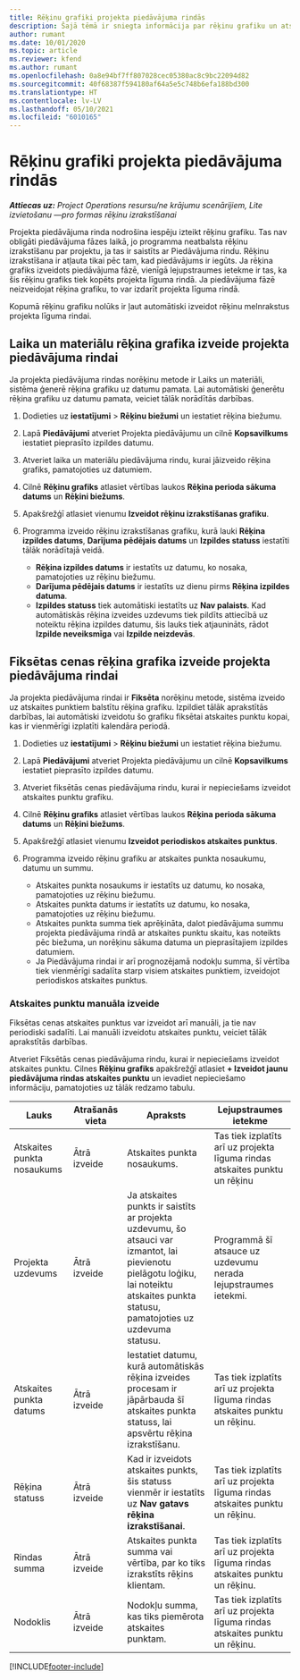 ```yaml
---
title: Rēķinu grafiki projekta piedāvājuma rindās
description: Šajā tēmā ir sniegta informācija par rēķinu grafiku un atskaites punktu izveidi piedāvājuma rindām.
author: rumant
ms.date: 10/01/2020
ms.topic: article
ms.reviewer: kfend
ms.author: rumant
ms.openlocfilehash: 0a8e94bf7ff807028cec05380ac8c9bc22094d82
ms.sourcegitcommit: 40f68387f594180af64a5e5c748b6efa188bd300
ms.translationtype: HT
ms.contentlocale: lv-LV
ms.lasthandoff: 05/10/2021
ms.locfileid: "6010165"
---
```

# <a name="invoice-schedules-on-project-based-quote-lines"></a>Rēķinu grafiki projekta piedāvājuma rindās

_**Attiecas uz:** Project Operations resursu/ne krājumu scenārijiem, Lite izvietošanu —pro formas rēķinu izrakstīšanai_

Projekta piedāvājuma rinda nodrošina iespēju izteikt rēķinu grafiku. Tas nav obligāti piedāvājuma fāzes laikā, jo programma neatbalsta rēķinu izrakstīšanu par projektu, ja tas ir saistīts ar Piedāvājuma rindu. Rēķinu izrakstīšana ir atļauta tikai pēc tam, kad piedāvājums ir iegūts. Ja rēķina grafiks izveidots piedāvājuma fāzē, vienīgā lejupstraumes ietekme ir tas, ka šis rēķinu grafiks tiek kopēts projekta līguma rindā. Ja piedāvājuma fāzē neizveidojat rēķina grafiku, to var izdarīt projekta līguma rindā.

Kopumā rēķinu grafiku nolūks ir ļaut automātiski izveidot rēķinu melnrakstus projekta līguma rindai. 

## <a name="create-a-time-and-material-invoice-schedule-for-a-project-based-quote-line"></a>Laika un materiālu rēķina grafika izveide projekta piedāvājuma rindai

Ja projekta piedāvājuma rindas norēķinu metode ir Laiks un materiāli, sistēma ģenerē rēķina grafiku uz datumu pamata. Lai automātiski ģenerētu rēķina grafiku uz datumu pamata, veiciet tālāk norādītās darbības.

1. Dodieties uz **iestatījumi** > **Rēķinu biežumi** un iestatiet rēķina biežumu.
2. Lapā **Piedāvājumi** atveriet Projekta piedāvājumu un cilnē **Kopsavilkums** iestatiet pieprasīto izpildes datumu.
3. Atveriet laika un materiālu piedāvājuma rindu, kurai jāizveido rēķina grafiks, pamatojoties uz datumiem. 
4. Cilnē **Rēķinu grafiks** atlasiet vērtības laukos **Rēķina perioda sākuma datums** un **Rēķini biežums**. 
5. Apakšrežģī atlasiet vienumu **Izveidot rēķinu izrakstīšanas grafiku**.
6. Programma izveido rēķinu izrakstīšanas grafiku, kurā lauki **Rēķina izpildes datums**, **Darījuma pēdējais datums** un **Izpildes statuss** iestatīti tālāk norādītajā veidā.

    - **Rēķina izpildes datums** ir iestatīts uz datumu, ko nosaka, pamatojoties uz rēķinu biežumu.
    - **Darījuma pēdējais datums** ir iestatīts uz dienu pirms **Rēķina izpildes datuma**.
    - **Izpildes statuss** tiek automātiski iestatīts uz **Nav palaists**. Kad automātiskās rēķina izveides uzdevums tiek pildīts attiecībā uz noteiktu rēķina izpildes datumu, šis lauks tiek atjaunināts, rādot **Izpilde neveiksmīga** vai **Izpilde neizdevās**.

## <a name="create-a-fixed-price-invoice-schedule-for-a-project-based-quote-line"></a>Fiksētas cenas rēķina grafika izveide projekta piedāvājuma rindai

Ja projekta piedāvājuma rindai ir **Fiksēta** norēķinu metode, sistēma izveido uz atskaites punktiem balstītu rēķina grafiku. Izpildiet tālāk aprakstītās darbības, lai automātiski izveidotu šo grafiku fiksētai atskaites punktu kopai, kas ir vienmērīgi izplatīti kalendāra periodā.

1. Dodieties uz **iestatījumi** > **Rēķinu biežumi** un iestatiet rēķina biežumu.
2. Lapā **Piedāvājumi** atveriet Projekta piedāvājumu un cilnē **Kopsavilkums** iestatiet pieprasīto izpildes datumu.
3. Atveriet fiksētās cenas piedāvājuma rindu, kurai ir nepieciešams izveidot atskaites punktu grafiku. 
4. Cilnē **Rēķinu grafiks** atlasiet vērtības laukos **Rēķina perioda sākuma datums** un **Rēķini biežums**. 
5. Apakšrežģī atlasiet vienumu **Izveidot periodiskos atskaites punktus**.
6. Programma izveido rēķinu grafiku ar atskaites punkta nosaukumu, datumu un summu.

    - Atskaites punkta nosaukums ir iestatīts uz datumu, ko nosaka, pamatojoties uz rēķinu biežumu.
    - Atskaites punkta datums ir iestatīts uz datumu, ko nosaka, pamatojoties uz rēķinu biežumu.
    - Atskaites punkta summa tiek aprēķināta, dalot piedāvājuma summu projekta piedāvājuma rindā ar atskaites punktu skaitu, kas noteikts pēc biežuma, un norēķinu sākuma datuma un pieprasītajiem izpildes datumiem.
    - Ja Piedāvājuma rindai ir arī prognozējamā nodokļu summa, šī vērtība tiek vienmērīgi sadalīta starp visiem atskaites punktiem, izveidojot periodiskos atskaites punktus.

### <a name="manually-create-milestones"></a>Atskaites punktu manuāla izveide

Fiksētas cenas atskaites punktus var izveidot arī manuāli, ja tie nav periodiski sadalīti. Lai manuāli izveidotu atskaites punktu, veiciet tālāk aprakstītās darbības.

Atveriet Fiksētās cenas piedāvājuma rindu, kurai ir nepieciešams izveidot atskaites punktu. Cilnes **Rēķinu grafiks** apakšrežģī atlasiet **+ Izveidot jaunu piedāvājuma rindas atskaites punktu** un ievadiet nepieciešamo informāciju, pamatojoties uz tālāk redzamo tabulu.

| **Lauks** | **Atrašanās vieta** | **Apraksts** | **Lejupstraumes ietekme** |
| --- | --- | --- | --- |
| Atskaites punkta nosaukums | Ātrā izveide | Atskaites punkta nosaukums. | Tas tiek izplatīts arī uz projekta līguma rindas atskaites punktu un rēķinu |
| Projekta uzdevums | Ātrā izveide | Ja atskaites punkts ir saistīts ar projekta uzdevumu, šo atsauci var izmantot, lai pievienotu pielāgotu loģiku, lai noteiktu atskaites punkta statusu, pamatojoties uz uzdevuma statusu. | Programmā šī atsauce uz uzdevumu nerada lejupstraumes ietekmi. |
| Atskaites punkta datums | Ātrā izveide | Iestatiet datumu, kurā automātiskās rēķina izveides procesam ir jāpārbauda šī atskaites punkta statuss, lai apsvērtu rēķina izrakstīšanu. | Tas tiek izplatīts arī uz projekta līguma rindas atskaites punktu un rēķinu. |
| Rēķina statuss | Ātrā izveide | Kad ir izveidots atskaites punkts, šis statuss vienmēr ir iestatīts uz **Nav gatavs rēķina izrakstīšanai**. | Tas tiek izplatīts arī uz projekta līguma rindas atskaites punktu un rēķinu. |
| Rindas summa | Ātrā izveide | Atskaites punkta summa vai vērtība, par ko tiks izrakstīts rēķins klientam. | Tas tiek izplatīts arī uz projekta līguma rindas atskaites punktu un rēķinu. |
| Nodoklis | Ātrā izveide | Nodokļu summa, kas tiks piemērota atskaites punktam. | Tas tiek izplatīts arī uz projekta līguma rindas atskaites punktu un rēķinu. |


[!INCLUDE[footer-include](../includes/footer-banner.md)]